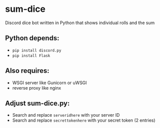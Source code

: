 # sum-dice
 Discord dice bot written in Python that shows individual rolls and the sum

## Python depends:
- `pip install discord.py`
- `pip install Flask`

## Also requires:
- WSGI server like Gunicorn or uWSGI
- reverse proxy like nginx

## Adjust sum-dice.py:
- Search and replace `serveridhere` with your server ID
- Search and replace `secrettokenhere` with your secret token (2 entries)
